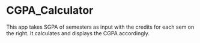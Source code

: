 # CGPA_Calculator
This app takes SGPA of semesters as input with the credits for each sem on the right. It calculates and displays the CGPA accordingly.
